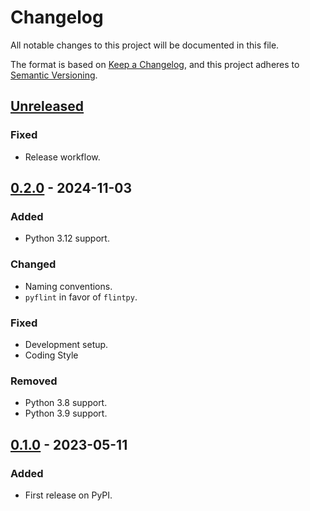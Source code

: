 # Changelog
All notable changes to this project will be documented in this file.

The format is based on [Keep a Changelog](https://keepachangelog.com/en/1.0.0/),
and this project adheres to [Semantic Versioning](https://semver.org/spec/v2.0.0.html).


## [Unreleased]
### Fixed
- Release workflow.

## [0.2.0] - 2024-11-03
### Added
- Python 3.12 support.

### Changed
- Naming conventions.
- `pyflint` in favor of `flintpy`.

### Fixed
- Development setup.
- Coding Style

### Removed
- Python 3.8 support.
- Python 3.9 support.

## [0.1.0] - 2023-05-11
### Added
- First release on PyPI.

[Unreleased]: https://github.com/rserial/spinsolveproc/compare/v0.2.0...HEAD
[0.2.0]: https://github.com/rserial/spinsolveproc/compare/v0.1.0...v0.2.0
[0.1.0]: https://github.com/rserial/spinsolveproc/compare/releases/tag/v0.1.0
